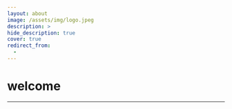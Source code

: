 ```yaml
---
layout: about
image: /assets/img/logo.jpeg
description: >
hide_description: true
cover: true
redirect_from:
  -
---
```


# welcome 


<!--author-->
---
<br>
<br>




